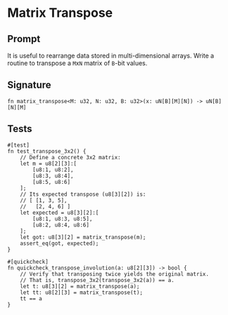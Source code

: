 # Matrix Transpose

## Prompt

It is useful to rearrange data stored in multi-dimensional arrays. Write a routine to transpose a `M`x`N` matrix of `B`-bit values.

## Signature

```dslx-snippet
fn matrix_transpose<M: u32, N: u32, B: u32>(x: uN[B][M][N]) -> uN[B][N][M]
```

## Tests

```dslx-snippet
#[test]
fn test_transpose_3x2() {
    // Define a concrete 3x2 matrix:
    let m = u8[2][3]:[
        [u8:1, u8:2],
        [u8:3, u8:4],
        [u8:5, u8:6]
    ];
    // Its expected transpose (u8[3][2]) is:
    // [ [1, 3, 5],
    //   [2, 4, 6] ]
    let expected = u8[3][2]:[
        [u8:1, u8:3, u8:5],
        [u8:2, u8:4, u8:6]
    ];
    let got: u8[3][2] = matrix_transpose(m);
    assert_eq(got, expected);
}

#[quickcheck]
fn quickcheck_transpose_involution(a: u8[2][3]) -> bool {
    // Verify that transposing twice yields the original matrix.
    // That is, transpose_3x2(transpose_3x2(a)) == a.
    let t: u8[3][2] = matrix_transpose(a);
    let tt: u8[2][3] = matrix_transpose(t);
    tt == a
}
```
